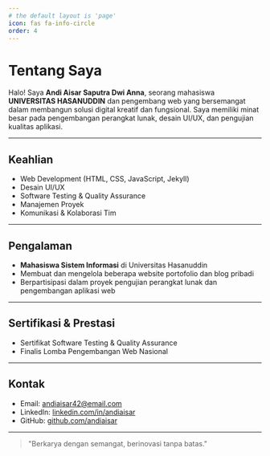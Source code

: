 ```yaml
---
# the default layout is 'page'
icon: fas fa-info-circle
order: 4
---
```


# Tentang Saya

Halo! Saya **Andi Aisar Saputra Dwi Anna**, seorang mahasiswa **UNIVERSITAS HASANUDDIN** dan pengembang web yang bersemangat dalam membangun solusi digital kreatif dan fungsional. Saya memiliki minat besar pada pengembangan perangkat lunak, desain UI/UX, dan pengujian kualitas aplikasi.

---

## Keahlian
- Web Development (HTML, CSS, JavaScript, Jekyll)
- Desain UI/UX
- Software Testing & Quality Assurance
- Manajemen Proyek
- Komunikasi & Kolaborasi Tim

---

## Pengalaman
- **Mahasiswa Sistem Informasi** di Universitas Hasanuddin
- Membuat dan mengelola beberapa website portofolio dan blog pribadi
- Berpartisipasi dalam proyek pengujian perangkat lunak dan pengembangan aplikasi web

---

## Sertifikasi & Prestasi
- Sertifikat Software Testing & Quality Assurance
- Finalis Lomba Pengembangan Web Nasional

---

## Kontak
- Email: andiaisar42@email.com
- LinkedIn: [linkedin.com/in/andiaisar](https://linkedin.com/in/andiaisar)
- GitHub: [github.com/andiaisar](https://github.com/andiaisar)

---

> "Berkarya dengan semangat, berinovasi tanpa batas."
